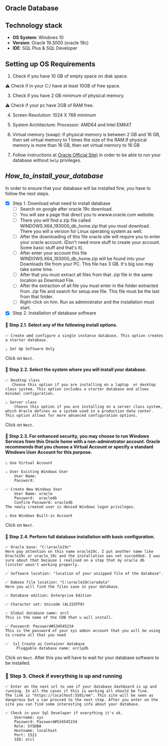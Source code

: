 ## Oracle Database

## Technology stack  
- **OS System**: Windows 10
- **Version**: Oracle 19.3000 (oracle 19c)
- **IDE**: SQL Plus & SQL Developer

## Setting up OS Requirements
1. Check if you have 10 GB of empty space on disk space.
   
⚠️ Check if in your C:/ have at least 10GB of free space.

3. Check if you have 2 GB minimum of physical memory.
   
⚠️ Check if your pc have 2GB of RAM free.

4. Screen Resolution: 1024 X 768 minimum

5. System Architecture: Processor: AMD64 and Intel EM64T

6. Virtual memory (swap): If physical memory is between 2 GB and 16 GB, then set virtual memory to 1 times the size of the RAM.If physical memory is more than 16 GB, then set virtual memory to 16 GB

7. Follow instructions at [Oracle Official Site)](https://docs.oracle.com/en/database/oracle/oracle-database/19/ntdbi/operating-system-checklist-oracle-database-installation-microsoft-windows.html) in order to be able to run your database without `help` privileges. 

## _How_to_install_your_database_

In order to ensure that your database will be installed fine, you have to follow the next steps.

- [x] Step 1. Download what need to install database 
     - [ ] Search on google after oracle 19c download.
     - [ ] You will see a page that direct you to wwww.oracle.com website.
     - [ ] There you will find a zip file called WINDOWS.X64_193000_db_home.zip that you must download.
           There you will a version for Linux operating system as well.
     - [ ] After the downloading of this file oracle site will require you to enter your oracle account. (Don't need more stuff to create your account. Some basic stuff and that's it).
     - [ ] After enter your account this file  WINDOWS.X64_193000_db_home.zip will be found into your Downloads file from your PC. This file has 3 GB. It's big soo may take some time.
     - [ ] After that you must extract all files from that .zip file in the same location as Download File.
     - [ ] After the extraction of all file you must enter in the folder extracted from .zip file and search for setup.exe file. This file must be the last from that folder.
     - [ ] Right-click on him. Run as administrator and the installation must start.
- [x] Step 2. Installation of database software
    
#### 🔽 Step 2.1. Select any of the following install options. 
```
✅ Create amd configure a single instance database. This option creates a starter database.
```
```
⚠️ Set Up Software Only 
```
Click on `Next`.

#### 🔽 Step 2.2. Select the system where you will install your database. 
```
✅ Desktop class
   Choose this option if you are installing on a laptop  or desktop class system. This option includes a starter database and allows minimal configuration. 
```
```
⚠️ Server class
    Choose this option if you are installing on a server class system, which Oracle defines as a system used in a production data center. This option allows for more advanced configuration options. 
```
Click on `Next`.

#### 🔽 Step 2.3. For enhanced security, you may choose  to run Windows Services  from this Oracle home  with a non-adminstrator account. Oracle recommends that you choose a Virtual Account or specify a standard Windows User Account for this purpose. 
```
⚠️ Use Virtual Account
```
```
⚠️ User Existing Windows User
    User Name:
    Password: 
```   
```
✅ Create New Windows User
    User Name: oracle
    Password:  oracledb
    Confirm Password: oracledb
The newly created user is denied Windows logon privileges.
```
```
⚠️ Use Windows Built-in Account
```       
Click on `Next`.

#### 🔽 Step 2.4. Perform full database installation with basic configuration. 
```
✅ Oracle base: "C:\oracle19c"
Here pay attention on this name oracle19c. I put another name like Oracle19c or oracle_19c and the installation was not succedded. I was sure about that because i realised on a step that my oracle db linister wasn't working properly.
```
```
✅ Software location: "location of your unzipped file of the database".
```   
```
✅ Dabase file location: "C:\oracle19c\oradata"
Here you will find the files save in your database.
```
```
✅ Database edition: Enterprise Edition
```
```
✅ Character set: Unicode (AL32UTF8)
```
```
✅ Global database name: orcl
This is the name of the CDB that u will install.
```
```
✅ Password: Password#534545234
This is the password of your sys admin account that you will be using to create all that you need
```
```
✅  [x] Create as Container database
     Pluggable database name: orclpdb
```

Click on `Next`. After this you will have to wait for your database software to be installed.

### 🔽 Step 3. Check if everything is up and running
```
✅ Enter on the next url to see if your database dashboard is up and running. In all the cases if this is working all should be fine.
The link is "https://localhost:5501/em". This site will be seen as dangerous but u can procced to the next step. After you enter on the site you can find some interesting info about your database.
```
```
✅ Check in your Sql Developer if everything it's ok.
    Username: sys
    Password: Password#534545234
    Role: SYSDBA
    Hostname: localhost
    Port: 1521
    SID: orcl
```
